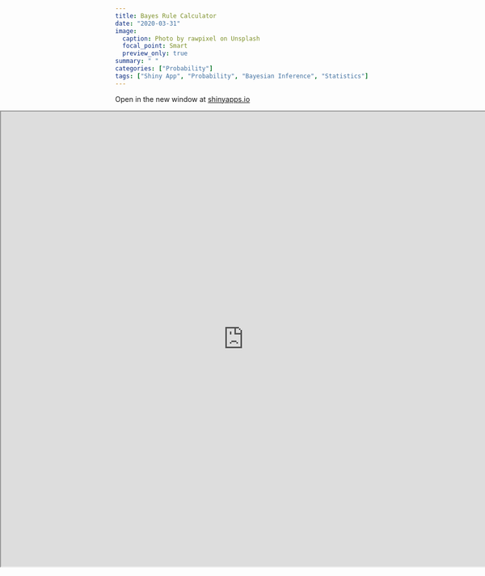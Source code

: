 ```yaml
---
title: Bayes Rule Calculator
date: "2020-03-31"
image:
  caption: Photo by rawpixel on Unsplash
  focal_point: Smart
  preview_only: true
summary: " "
categories: ["Probability"]
tags: ["Shiny App", "Probability", "Bayesian Inference", "Statistics"]
---
```


Open in the new window at [shinyapps.io](https://ruslankl.shinyapps.io/bayes_rule/)


<iframe src="https://ruslankl.shinyapps.io/bayes_rule/" frameborder="1" style="height: 900px; width: 100vw; position: relative; left: 50%; right: 50%; margin-left: -50vw; margin-right: -50vw;"></iframe>
